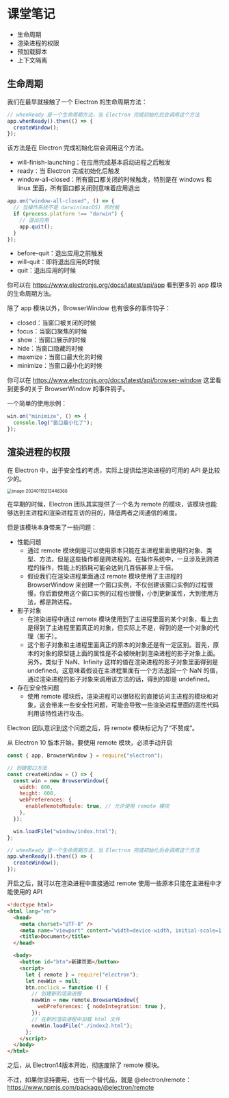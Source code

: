 # 课堂笔记

- 生命周期
- 渲染进程的权限
- 预加载脚本
- 上下文隔离

## 生命周期

我们在最早就接触了一个 Electron 的生命周期方法：

```js
// whenReady 是一个生命周期方法，当 Electron 完成初始化后会调用这个方法
app.whenReady().then(() => {
  createWindow();
});
```

该方法是在 Electron 完成初始化后会调用这个方法。

- will-finish-launching：在应用完成基本启动进程之后触发
- ready：当 Electron 完成初始化后触发
- window-all-closed：所有窗口都关闭的时候触发，特别是在 windows 和 linux 里面，所有窗口都关闭则意味着应用退出

```js
app.on("window-all-closed", () => {
  // 当操作系统不是 darwin(macOS) 的时候
  if (process.platform !== "darwin") {
    // 退出应用
    app.quit();
  }
});
```

- before-quit：退出应用之前触发
- will-quit：即将退出应用的时候
- quit：退出应用的时候

你可以在 https://www.electronjs.org/docs/latest/api/app 看到更多的 app 模块的生命周期方法。

除了 app 模块以外，BrowserWindow 也有很多的事件钩子：

- closed：当窗口被关闭的时候
- focus：当窗口聚焦的时候
- show：当窗口展示的时候
- hide：当窗口隐藏的时候
- maxmize：当窗口最大化的时候
- minimize：当窗口最小化的时候

你可以在 https://www.electronjs.org/docs/latest/api/browser-window 这里看到更多的关于 BrowserWindow 的事件钩子。

一个简单的使用示例：

```js
win.on("minimize", () => {
  console.log("窗口最小化了");
});
```

## 渲染进程的权限

在 Electron 中，出于安全性的考虑，实际上提供给渲染进程的可用的 API 是比较少的。

<img src="https://xiejie-typora.oss-cn-chengdu.aliyuncs.com/2024-01-19-133448.png" alt="image-20240119213448366" style="zoom:70%;" />

在早期的时候，Electron 团队其实提供了一个名为 remote 的模块，该模块也能够达到主进程和渲染进程互访的目的，降低两者之间通信的难度。

但是该模块本身带来了一些问题：

- 性能问题
  - 通过 remote 模块倒是可以使用原本只能在主进程里面使用的对象、类型、方法，但是这些操作都是跨进程的。在操作系统中，一旦涉及到跨进程的操作，性能上的损耗可能会达到几百倍甚至上千倍。
  - 假设我们在渲染进程里面通过 remote 模块使用了主进程的 BrowserWindow 来创建一个窗口实例，不仅创建该窗口实例的过程很慢，你后面使用这个窗口实例的过程也很慢，小到更新属性，大到使用方法，都是跨进程。
- 影子对象
  - 在渲染进程中通过 remote 模块使用到了主进程里面的某个对象，看上去是得到了主进程里面真正的对象，但实际上不是，得到的是一个对象的代理（影子）。
  - 这个影子对象和主进程里面真正的原本的对象还是有一定区别。首先，原本的对象的原型链上面的属性是不会被映射到渲染进程的影子对象上面。另外，类似于 NaN、Infinity 这样的值在渲染进程的影子对象里面得到是 undefined。这意味着假设在主进程里面有一个方法返回一个 NaN 的值，通过渲染进程的影子对象来调用该方法的话，得到的却是 undefined。
- 存在安全性问题
  - 使用 remote 模块后，渲染进程可以很轻松的直接访问主进程的模块和对象，这会带来一些安全性问题，可能会导致一些渲染进程里面的恶性代码利用该特性进行攻击。

Electron 团队意识到这个问题之后，将 remote 模块标记为了“不赞成”。

从 Electron 10 版本开始，要使用 remote 模块，必须手动开启

```js
const { app, BrowserWindow } = require("electron");

// 创建窗口方法
const createWindow = () => {
  const win = new BrowserWindow({
    width: 800,
    height: 600,
    webPreferences: {
      enableRemoteModule: true, // 允许使用 remote 模块
    },
  });

  win.loadFile("window/index.html");
};

// whenReady 是一个生命周期方法，当 Electron 完成初始化后会调用这个方法
app.whenReady().then(() => {
  createWindow();
});
```

开启之后，就可以在渲染进程中直接通过 remote 使用一些原本只能在主进程中才能使用的 API

```html
<!doctype html>
<html lang="en">
  <head>
    <meta charset="UTF-8" />
    <meta name="viewport" content="width=device-width, initial-scale=1.0" />
    <title>Document</title>
  </head>

  <body>
    <button id="btn">新建页面</button>
    <script>
      let { remote } = require("electron");
      let newWin = null;
      btn.onclick = function () {
        // 创建新的渲染进程
        newWin = new remote.BrowserWindow({
          webPreferences: { nodeIntegration: true },
        });
        // 在新的渲染进程中加载 html 文件
        newWin.loadFile("./index2.html");
      };
    </script>
  </body>
</html>
```

之后，从 Electron14版本开始，彻底废除了 remote 模块。

不过，如果你坚持要用，也有一个替代品，就是 @electron/remote：https://www.npmjs.com/package/@electron/remote
